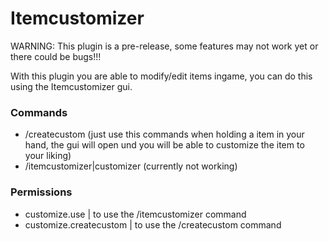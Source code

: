 # Itemcustomizer
WARNING: This plugin is a pre-release, some features may not work yet or there could be bugs!!!

With this plugin you are able to modify/edit items ingame, you can do this
using the Itemcustomizer gui.

### Commands
- /createcustom (just use this commands when holding a item in your hand, the gui will open und you
                 will be able to customize the item to your liking)
- /itemcustomizer|customizer (currently not working)

### Permissions
- customize.use | to use the /itemcustomizer command
- customize.createcustom | to use the /createcustom command
